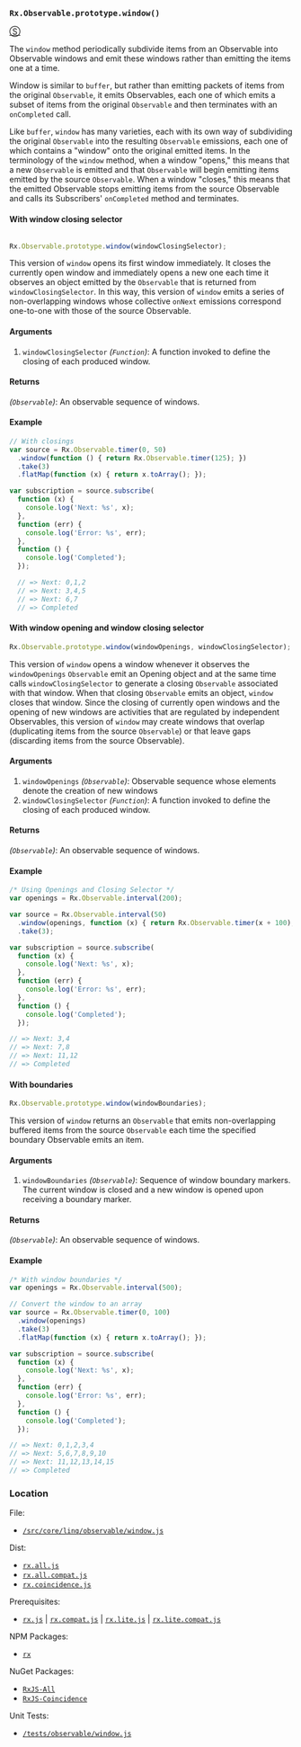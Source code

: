 ### `Rx.Observable.prototype.window()`
[&#x24C8;](https://github.com/Reactive-Extensions/RxJS/blob/master/src/core/linq/observable/window.js "View in source")

The `window` method periodically subdivide items from an Observable into Observable windows and emit these windows rather than emitting the items one at a time.

Window is similar to `buffer`, but rather than emitting packets of items from the original `Observable`, it emits Observables, each one of which emits a subset of items from the original `Observable` and then terminates with an `onCompleted` call.

Like `buffer`, `window` has many varieties, each with its own way of subdividing the original `Observable` into the resulting `Observable` emissions, each one of which contains a "window" onto the original emitted items. In the terminology of the `window` method, when a window "opens," this means that a new `Observable` is emitted and that `Observable` will begin emitting items emitted by the source `Observable`. When a window "closes," this means that the emitted Observable stops emitting items from the source Observable and calls its Subscribers' `onCompleted` method and terminates.

#### With window closing selector
```js

Rx.Observable.prototype.window(windowClosingSelector);
```

This version of `window` opens its first window immediately. It closes the currently open window and immediately opens a new one each time it observes an object emitted by the `Observable` that is returned from `windowClosingSelector`. In this way, this version of `window` emits a series of non-overlapping windows whose collective `onNext` emissions correspond one-to-one with those of the source Observable.

#### Arguments
1. `windowClosingSelector` *(`Function`)*: A function invoked to define the closing of each produced window.

#### Returns
*(`Observable`)*: An observable sequence of windows.

#### Example
```js
// With closings
var source = Rx.Observable.timer(0, 50)
  .window(function () { return Rx.Observable.timer(125); })
  .take(3)
  .flatMap(function (x) { return x.toArray(); });

var subscription = source.subscribe(
  function (x) {
    console.log('Next: %s', x);
  },
  function (err) {
    console.log('Error: %s', err);
  },
  function () {
    console.log('Completed');
  });

  // => Next: 0,1,2
  // => Next: 3,4,5
  // => Next: 6,7
  // => Completed
```

#### With window opening and window closing selector
```js
Rx.Observable.prototype.window(windowOpenings, windowClosingSelector);
```

This version of `window` opens a window whenever it observes the `windowOpenings` `Observable` emit an Opening object and at the same time calls `windowClosingSelector` to generate a closing `Observable` associated with that window. When that closing `Observable` emits an object, `window` closes that window. Since the closing of currently open windows and the opening of new windows are activities that are regulated by independent Observables, this version of `window` may create windows that overlap (duplicating items from the source `Observable`) or that leave gaps (discarding items from the source Observable).

#### Arguments
1. `windowOpenings` *(`Observable`)*: Observable sequence whose elements denote the creation of new windows
2. `windowClosingSelector` *(`Function`)*: A function invoked to define the closing of each produced window.

#### Returns
*(`Observable`)*: An observable sequence of windows.

#### Example

```js
/* Using Openings and Closing Selector */
var openings = Rx.Observable.interval(200);

var source = Rx.Observable.interval(50)
  .window(openings, function (x) { return Rx.Observable.timer(x + 100); })
  .take(3);

var subscription = source.subscribe(
  function (x) {
    console.log('Next: %s', x);
  },
  function (err) {
    console.log('Error: %s', err);
  },
  function () {
    console.log('Completed');
  });

// => Next: 3,4
// => Next: 7,8
// => Next: 11,12
// => Completed
```

#### With boundaries
```js
Rx.Observable.prototype.window(windowBoundaries);
```

This version of `window` returns an `Observable` that emits non-overlapping buffered items from the source `Observable` each time the specified boundary Observable emits an item.

#### Arguments
1. `windowBoundaries` *(`Observable`)*: Sequence of window boundary markers. The current window is closed and a new window is opened upon receiving a boundary marker.

#### Returns
*(`Observable`)*: An observable sequence of windows.

#### Example
```js
/* With window boundaries */
var openings = Rx.Observable.interval(500);

// Convert the window to an array
var source = Rx.Observable.timer(0, 100)
  .window(openings)
  .take(3)
  .flatMap(function (x) { return x.toArray(); });

var subscription = source.subscribe(
  function (x) {
    console.log('Next: %s', x);
  },
  function (err) {
    console.log('Error: %s', err);
  },
  function () {
    console.log('Completed');
  });

// => Next: 0,1,2,3,4
// => Next: 5,6,7,8,9,10
// => Next: 11,12,13,14,15
// => Completed
```

### Location

File:
- [`/src/core/linq/observable/window.js`](https://github.com/Reactive-Extensions/RxJS/blob/master/src/core/linq/observable/window.js)

Dist:
- [`rx.all.js`](https://github.com/Reactive-Extensions/RxJS/blob/master/dist/rx.all.js)
- [`rx.all.compat.js`](https://github.com/Reactive-Extensions/RxJS/blob/master/dist/rx.all.compat.js)
- [`rx.coincidence.js`](https://github.com/Reactive-Extensions/RxJS/blob/master/dist/rx.coincidence.js)

Prerequisites:
- [`rx.js`](https://github.com/Reactive-Extensions/RxJS/blob/master/dist/rx.js) | [`rx.compat.js`](https://github.com/Reactive-Extensions/RxJS/blob/master/dist/rx.compat.js) | [`rx.lite.js`](https://github.com/Reactive-Extensions/RxJS/blob/master/dist/rx.lite.js) | [`rx.lite.compat.js`](https://github.com/Reactive-Extensions/RxJS/blob/master/dist/rx.lite.js)

NPM Packages:
- [`rx`](https://www.npmjs.org/package/rx)

NuGet Packages:
- [`RxJS-All`](http://www.nuget.org/packages/RxJS-All/)
- [`RxJS-Coincidence`](http://www.nuget.org/packages/RxJS-Coincidence/)

Unit Tests:
- [`/tests/observable/window.js`](https://github.com/Reactive-Extensions/RxJS/blob/master/tests/observable/window.js)
